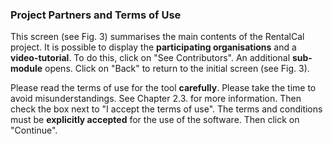 <script setup>
import ImageCaption from '../components/Imagecaption.vue'
</script>

### Project Partners and Terms of Use

This screen (see Fig. 3) summarises the main contents of the RentalCal project. It is possible to display the **participating organisations** and a **video-tutorial**. To do this, click on "See Contributors". An additional **sub-module** opens. Click on "Back" to return to the initial screen (see Fig. 3).

<ImageCaption src="./assets/projectpartners.png" caption="Figure 3: Project partners and terms of use"></ImageCaption>

Please read the terms of use for the tool **carefully**. Please take the time to avoid misunderstandings. See Chapter 2.3. for more information. Then check the box next to "I accept the terms of use". The terms and conditions must be **explicitly accepted** for the use of the software. Then click on "Continue".
